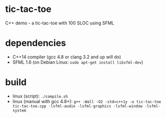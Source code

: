 tic-tac-toe
===========

C++ demo - a tic-tac-toe with 100 SLOC using SFML

dependencies
============
- C++14 compiler (gcc 4.8 or clang 3.2 and up will do)
- SFML 1.6 (on Debian Linux: `sudo apt-get install libsfml-dev`)

build
=====

- linux (script): `./compile.sh`
- linux (manual with gcc 4.8+): `g++ -Wall -O2 -std=c++1y -o tic-tac-toe tic-tac-toe.cpp -lsfml-audio -lsfml-graphics -lsfml-window -lsfml-system`
